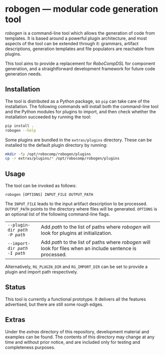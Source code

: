 robogen — modular code generation tool
======================================

*robogen* is a command-line tool which allows the generation of code from
templates. It is based around a powerful plugin architecture, and most aspects
of the tool can be extended through it: grammars, artifact descriptions,
generation templates and file populators are reachable from plugins.

This tool aims to provide a replacement for _RoboCompDSL_ for component
generation, and a straightforward development framework for future code
generation needs.

Installation
------------

The tool is distributed as a Python package, so `pip` can take care of the
installation. The following commands will install both the command-line tool and
the Python modules for plugins to import, and then check whether the
installation succeeded by running the tool:

```sh
pip install .
robogen --help
```

Some plugins are bundled in the `extras/plugins` directory. These can be
installed to the default plugin directory by running:

```sh
mkdir -fp /opt/robocomp/robogen/plugins
cp -r extras/plugins/* /opt/robocomp/robogen/plugins
```

Usage
-----

The tool can be invoked as follows:

```
robogen [OPTIONS] INPUT_FILE OUTPUT_PATH
```

The `INPUT_FILE` leads to the input artifact description to be processed.
`OUTPUT_PATH` points to the directory where files will be generated. `OPTIONS`
is an optional list of the following command-line flags.

<table>
 <tr>
  <td><code>--plugin-dir <i>path</i></code><br/><code>-P <i>path</i></code></td>
  <td>Add <i>path</i> to the list of paths where <i>robogen</i> will look for
  plugins at initialization.</td>
 </tr>
 <tr>
  <td><code>--import-dir <i>path</i></code><br/><code>-I <i>path</i></code></td>
  <td>Add <i>path</i> to the list of paths where <i>robogen</i> will look for
  files when an include sentence is processed.</td>
 </tr>
</table>

Alternatively, `RG_PLUGIN_DIR` and `RG_IMPORT_DIR` can be set to provide a
plugin and import path respectively.

Status
------

This tool is currently a functional prototype. It delivers all the features
advertised, but there are still some rough edges.

Extras
------

Under the *extras* directory of this repository, development material and
examples can be found. The contents of this directory may change at any time
and without prior notice, and are included only for testing and completeness
purposes.

